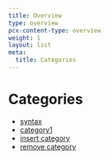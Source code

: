 ```yaml
---
title: Overview
type: overview
pcx-content-type: overview
weight: 1
layout: list
meta:
  title: Categories
---
```


# Categories

- [syntax](./syntax)
- [category1](./category1)
- [insert category](./insert)
- [remove category](./remove)
